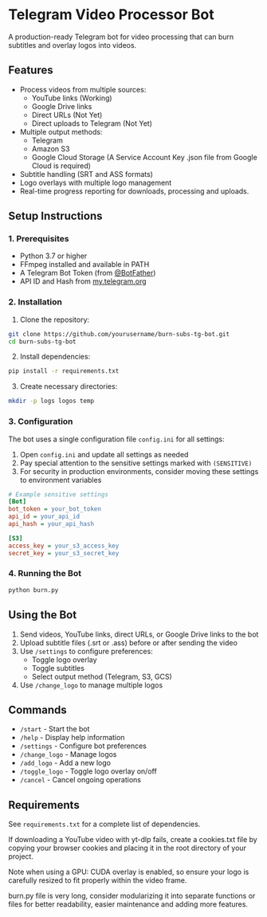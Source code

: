 # Telegram Video Processor Bot

A production-ready Telegram bot for video processing that can burn subtitles and overlay logos into videos.

## Features

- Process videos from multiple sources:
  - YouTube links (Working)
  - Google Drive links
  - Direct URLs (Not Yet)
  - Direct uploads to Telegram (Not Yet)
- Multiple output methods:
  - Telegram
  - Amazon S3
  - Google Cloud Storage (A Service Account Key .json file from Google Cloud is required)
- Subtitle handling (SRT and ASS formats)
- Logo overlays with multiple logo management
- Real-time progress reporting for downloads, processing and uploads.

## Setup Instructions

### 1. Prerequisites

- Python 3.7 or higher
- FFmpeg installed and available in PATH
- A Telegram Bot Token (from [@BotFather](https://t.me/botfather))
- API ID and Hash from [my.telegram.org](https://my.telegram.org)

### 2. Installation

1. Clone the repository:
```bash
git clone https://github.com/yourusername/burn-subs-tg-bot.git
cd burn-subs-tg-bot
```

2. Install dependencies:
```bash
pip install -r requirements.txt
```

3. Create necessary directories:
```bash
mkdir -p logs logos temp
```

### 3. Configuration

The bot uses a single configuration file `config.ini` for all settings:

1. Open `config.ini` and update all settings as needed
2. Pay special attention to the sensitive settings marked with `(SENSITIVE)`
3. For security in production environments, consider moving these settings to environment variables

```ini
# Example sensitive settings
[Bot]
bot_token = your_bot_token
api_id = your_api_id
api_hash = your_api_hash

[S3]
access_key = your_s3_access_key
secret_key = your_s3_secret_key
```

### 4. Running the Bot

```bash
python burn.py
```

## Using the Bot

1. Send videos, YouTube links, direct URLs, or Google Drive links to the bot
2. Upload subtitle files (.srt or .ass) before or after sending the video
3. Use `/settings` to configure preferences:
   - Toggle logo overlay
   - Toggle subtitles
   - Select output method (Telegram, S3, GCS)
4. Use `/change_logo` to manage multiple logos

## Commands

- `/start` - Start the bot
- `/help` - Display help information
- `/settings` - Configure bot preferences
- `/change_logo` - Manage logos
- `/add_logo` - Add a new logo
- `/toggle_logo` - Toggle logo overlay on/off
- `/cancel` - Cancel ongoing operations

## Requirements
See `requirements.txt` for a complete list of dependencies.

If downloading a YouTube video with yt-dlp fails, create a cookies.txt file by copying your browser cookies and placing it in the root directory of your project.

Note when using a GPU: CUDA overlay is enabled, so ensure your logo is carefully resized to fit properly within the video frame.

burn.py file is very long, consider modularizing it into separate functions or files for better readability, easier maintenance and adding more features.
